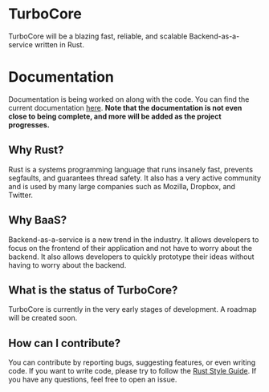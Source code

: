 # TurboCore
TurboCore will be a blazing fast, reliable, and scalable Backend-as-a-service written in Rust.

# Documentation
Documentation is being worked on along with the code. You can find the current documentation [here](https://docs.turbocore.org). **Note that the documentation is not even close to being complete, and more will be added as the project progresses.**

## Why Rust?
Rust is a systems programming language that runs insanely fast, prevents segfaults, and guarantees thread safety. It also has a very active community and is used by many large companies such as Mozilla, Dropbox, and Twitter.

## Why BaaS?
Backend-as-a-service is a new trend in the industry. It allows developers to focus on the frontend of their application and not have to worry about the backend. It also allows developers to quickly prototype their ideas without having to worry about the backend.

## What is the status of TurboCore?
TurboCore is currently in the very early stages of development. A roadmap will be created soon.

## How can I contribute?
You can contribute by reporting bugs, suggesting features, or even writing code. If you want to write code, please try to follow the [Rust Style Guide](https://doc.rust-lang.org/1.0.0/style/README.html). If you have any questions, feel free to open an issue. 